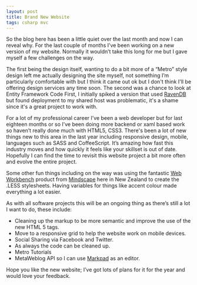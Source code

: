 ```yaml
---
layout: post
title: Brand New Website
tags: csharp mvc
---
```


So the blog here has been a little quiet over the last month and now I can reveal why. For the last couple of months I’ve been working on a new version of my website. Normally it wouldn’t take this long for me but I gave myself a few challenges on the way. 

The first being the design itself, wanting to do a bit more of a “Metro” style design left me actually designing the site myself, not something I’m particularly comfortable with but I think it came out ok but I don't think I'll be offering design services any time soon. The second was a chance to look at Entity Framework Code First, I initially spiked a version that used [RavenDB](http://ravendb.net/) but found deployment to my shared host was problematic, it's a shame since it's a great project to work with.

For a lot of my professional career I’ve been a web developer but for last eighteen months or so I’ve been doing more backend or xaml based work so haven’t really done much with HTML5, CSS3. There's been a lot of new things new to this area in the last year including responsive design, mobile, languages such as SASS and CoffeeScript. It’s amazing how fast this industry moves and how quickly it feels like your skillset is out of date. Hopefully I can find the time to revisit this website project a bit more often and evolve the entire project.

Some other fun things including on the way was using the fantastic [Web Workbench](http://www.mindscapehq.com/products/web-workbench) product from [Mindscape](http://www.mindscapehq.com/) here in New Zealand to create the .LESS stylesheets. Having variables for things like accent colour made everything a lot easier.

As with all software projects this will be an ongoing thing as there’s still a lot I want to do, these include:

 - Cleaning up the markup to be more semantic and improve the use of the new HTML 5 tags.
 - Move to a responsive grid to help the website work on mobile devices.
 - Social Sharing via Facebook and Twitter.
 - As always the code can be cleaned up.
 - Metro Tutorials
 - MetaWeblog API so I can use [Markpad](http://code52.org/DownmarkerWPF/) as an editor.

Hope you like the new website; I’ve got lots of plans for it for the year and would love your feedback.
